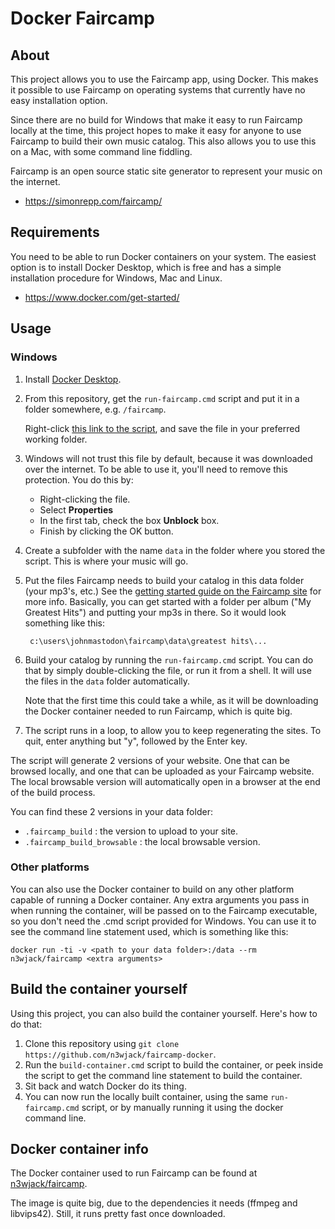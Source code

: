 # Docker Faircamp

## About

This project allows you to use the Faircamp app, using Docker. This makes it possible to use Faircamp on operating systems that currently have no easy installation option.

Since there are no build for Windows that make it easy to run Faircamp locally at the time, this project hopes to make it easy for anyone to use Faircamp to build their own music catalog. This also allows you to use this on a Mac, with some command line fiddling.

Faircamp is an open source static site generator to represent your music on the internet.
- https://simonrepp.com/faircamp/

## Requirements

You need to be able to run Docker containers on your system.
The easiest option is to install Docker Desktop, which is free and has a simple installation procedure for Windows, Mac and Linux.
- https://www.docker.com/get-started/

## Usage

### Windows

1. Install [Docker Desktop](https://www.docker.com/get-started/).
2. From this repository, get the `run-faircamp.cmd` script and put it in a folder somewhere, e.g. `/faircamp`.
   
   Right-click [this link to the script](https://github.com/n3wjack/faircamp-docker/raw/main/run-faircamp.cmd), and save the file in your preferred working folder.

3. Windows will not trust this file by default, because it was downloaded over the internet. To be able to use it, you'll need to remove this protection.
   You do this by:
   - Right-clicking the file.
   - Select **Properties**
   - In the first tab, check the box **Unblock** box.
   - Finish by clicking the OK button.
3. Create a subfolder with the name `data` in the folder where you stored the script. This is where your music will go.
4. Put the files Faircamp needs to build your catalog in this data folder (your mp3's, etc.) See the [getting started guide on the Faircamp site](https://simonrepp.com/faircamp/manual/getting-started.html) for more info.
   Basically, you can get started with a folder per album ("My Greatest Hits") and putting your mp3s in there.
   So it would look something like this:

        c:\users\johnmastodon\faircamp\data\greatest hits\...

5. Build your catalog by running the `run-faircamp.cmd` script. You can do that by simply double-clicking the file, or run it from a shell. It will use the files in the `data` folder automatically.
   
   Note that the first time this could take a while, as it will be downloading the Docker container needed to run Faircamp, which is quite big.
6. The script runs in a loop, to allow you to keep regenerating the sites. To quit, enter anything but "y", followed by the Enter key.

The script will generate 2 versions of your website. One that can be browsed locally, and one that can be uploaded as your Faircamp website.
The local browsable version will automatically open in a browser at the end of the build process.

You can find these 2 versions in your data folder:
- `.faircamp_build` : the version to upload to your site.
- `.faircamp_build_browsable` : the local browsable version.

### Other platforms

You can also use the Docker container to build on any other platform capable of running a Docker container. Any extra arguments you pass in when running the container, will be passed on to the Faircamp executable, so you don't need the .cmd script provided for Windows. You can use it to see the command line statement used, which is something like this:

    docker run -ti -v <path to your data folder>:/data --rm n3wjack/faircamp <extra arguments>

## Build the container yourself 

Using this project, you can also build the container yourself.
Here's how to do that:

1. Clone this repository using `git clone https://github.com/n3wjack/faircamp-docker`.
2. Run the `build-container.cmd` script to build the container, or peek inside the script to get the command line statement to build the container.
3. Sit back and watch Docker do its thing.
4. You can now run the locally built container, using the same `run-faircamp.cmd` script, or by manually running it using the docker command line.

## Docker container info

The Docker container used to run Faircamp can be found at [n3wjack/faircamp](https://hub.docker.com/r/n3wjack/faircamp).

The image is quite big, due to the dependencies it needs (ffmpeg and libvips42). Still, it runs pretty fast once downloaded.

